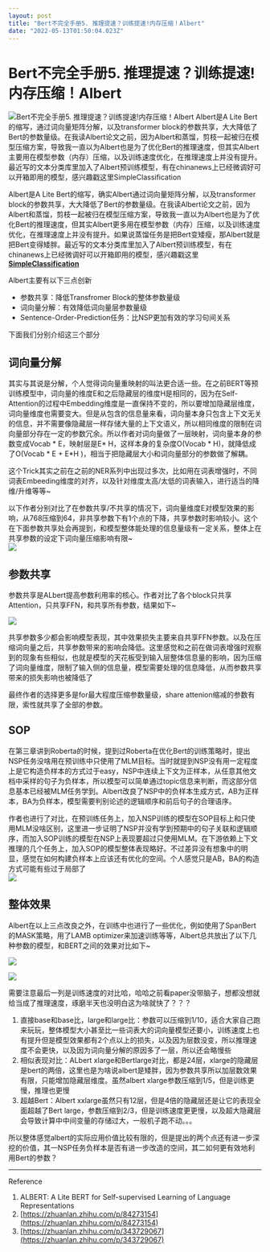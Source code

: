```yaml
---
layout: post
title: "Bert不完全手册5. 推理提速？训练提速!内存压缩！Albert"
date: "2022-05-13T01:50:04.023Z"
---
```

Bert不完全手册5. 推理提速？训练提速!内存压缩！Albert
=================================

![Bert不完全手册5. 推理提速？训练提速!内存压缩！Albert](https://img2022.cnblogs.com/blog/1326688/202205/1326688-20220513093227410-709980506.png) Albert是A Lite Bert的缩写，通过词向量矩阵分解，以及transformer block的参数共享，大大降低了Bert的参数量级。在我读Albert论文之前，因为Albert和蒸馏，剪枝一起被归在模型压缩方案，导致我一直以为Albert也是为了优化Bert的推理速度，但其实Albert主要用在模型参数（内存）压缩，以及训练速度优化，在推理速度上并没有提升。最近写的文本分类库里加入了Albert预训练模型，有在chinanews上已经微调好可以开箱即用的模型，感兴趣戳这里SimpleClassification

Albert是A Lite Bert的缩写，确实Albert通过词向量矩阵分解，以及transformer block的参数共享，大大降低了Bert的参数量级。在我读Albert论文之前，因为Albert和蒸馏，剪枝一起被归在模型压缩方案，导致我一直以为Albert也是为了优化Bert的推理速度，但其实Albert更多用在模型参数（内存）压缩，以及训练速度优化，在推理速度上并没有提升。如果说蒸馏任务是把Bert变矮瘦，那Albert就是把Bert变得矮胖。最近写的文本分类库里加入了Albert预训练模型，有在chinanews上已经微调好可以开箱即用的模型，感兴趣戳这里[**SimpleClassification**](https://github.com/DSXiangLi/SimpleClassification/tree/main/serving/chinanews_albert/1)

Albert主要有以下三点创新

*   参数共享：降低Transfromer Block的整体参数量级
*   词向量分解：有效降低词向量层参数量级
*   Sentence-Order-Prediction任务：比NSP更加有效的学习句间关系

下面我们分别介绍这三个部分

词向量分解
-----

其实与其说是分解，个人觉得词向量重映射的叫法更合适一些。在之前BERT等预训练模型中，词向量的维度E和之后隐藏层的维度H是相同的，因为在Self-Attention的过程中Embedding维度是一直保持不变的，所以要增加隐藏层维度，词向量维度也需要变大。但是从包含的信息量来看，词向量本身只包含上下文无关的信息，并不需要像隐藏层一样存储大量的上下文语义，所以相同维度的限制在词向量部分存在一定的参数冗余。所以作者对词向量做了一层映射，词向量本身的参数变成Vocab \* E，映射层是E\* H，这样本身的复杂度O(Vocab \* H)，就降低成了O(Vocab \* E + E\*H )，相当于把隐藏层大小和词向量部分的参数做了解耦。

这个Trick其实之前在之前的NER系列中出现过多次，比如用在词表增强时，不同词表Embeeding维度的对齐，以及针对维度太高/太低的词表输入，进行适当的降维/升维等等~

以下作者分别对比了在参数共享/不共享的情况下，词向量维度E对模型效果的影响，从768压缩到64，非共享参数下有1个点的下降，共享参数时影响较小。这个在下面参数共享处会再提到，和模型整体能处理的信息量级有一定关系，整体上在共享参数的设定下词向量压缩影响有限~  
![](https://files.mdnice.com/user/8955/dafcd0cc-d9b0-4c84-9b43-4bec2350fcd1.png)

参数共享
----

参数共享是ALbert提高参数利用率的核心。作者对比了各个block只共享Attention，只共享FFN，和共享所有参数，结果如下~

![](https://files.mdnice.com/user/8955/d47ca7a3-78ca-4f2b-84f8-f5b4c73573fb.png)

共享参数多少都会影响模型表现，其中效果损失主要来自共享FFN参数。以及在压缩词向量之后，共享参数带来的影响会降低。这里感觉和之前在做词表增强时观察到的现象有些相似，也就是模型的天花板受到输入层整体信息量的影响，因为压缩了词向量维度，限制了输入侧的信息量，模型需要处理的信息降低，从而参数共享带来的损失影响也被降低了

最终作者的选择更多是for最大程度压缩参数量级，share attenion缩减的参数有限，索性就共享了全部的参数。

SOP
---

在第三章讲到Roberta的时候，提到过Roberta在优化Bert的训练策略时，提出NSP任务没啥用在预训练中只使用了MLM目标。当时就提到NSP没有用一定程度上是它构造负样本的方式过于easy，NSP中连续上下文为正样本，从任意其他文档中采样的句子为负样本，所以模型可以简单通过topic信息来判断，而这部分信息基本已经被MLM任务学到。Albert改良了NSP中的负样本生成方式，AB为正样本，BA为负样本，模型需要判别论述的逻辑顺序和前后句子的合理语序。

作者也进行了对比，在预训练任务上，加入NSP训练的模型在SOP目标上和只使用MLM没啥区别，这里进一步证明了NSP并没有学到预期中的句子关联和逻辑顺序，而加入SOP训练的模型在NSP上表现要超过只使用MLM。在下游依赖上下文推理的几个任务上，加入SOP的模型整体表现略好。不过差异没有想象中的明显，感觉在如何构建负样本上应该还有优化的空间。个人感觉只是AB，BA的构造方式可能有些过于局部了  
![](https://files.mdnice.com/user/8955/b1449226-15df-432d-8aea-d47245ed3b11.png)

整体效果
----

Albert在以上三点改良之外，在训练中也进行了一些优化，例如使用了SpanBert的MASK策略，用了LAMB optimizer来加速训练等等，Albert总共放出了以下几种参数的模型，和BERT之间的效果对比如下~

![](https://files.mdnice.com/user/8955/f6c47f92-e69c-4e72-92b6-361780fc48bf.png)

![](https://files.mdnice.com/user/8955/0b2f271e-e752-49d1-82f9-90f739ac3d81.png)

需要注意最后一列是训练速度的对比哈，哈哈之前看paper没带脑子，想都没想就给当成了推理速度，琢磨半天也没明白这为啥就快了？？？

1.  直接base和base比，large和large比：参数可以压缩到1/10，适合大家自己跑来玩玩，整体模型大小甚至比一些词表大的词向量模型还要小，训练速度上也有提升但是模型效果都有2个点以上的损失，以及因为层数没变，所以推理速度不会更快，以及因为词向量分解的原因多了一层，所以还会略慢些
2.  相似表现对比：ALbert xlarge和Bertlarge对比，都是24层，xlarge的隐藏层是bert的两倍，这里也是为啥说albert是矮胖，因为参数共享所以加层数效果有限，只能增加隐藏层维度。虽然albert xlarge参数压缩到1/5，但是训练更慢，推理也更慢
3.  超越Bert：Albert xxlarge虽然只有12层，但是4倍的隐藏层还是让它的表现全面超越了Bert large，参数压缩到2/3，但是训练速度更更慢，以及超大隐藏层会导致计算中中间变量的存储过大，一般机子跑不动。。。

所以整体感觉albert的实际应用价值比较有限的，但是提出的两个点还有进一步深挖的价值，其一NSP任务负样本是否有进一步改造的空间，其二如何更有效地利用Bert的参数？

* * *

Reference

1.  ALBERT: A Lite BERT for Self-supervised Learning of Language Representations
2.  [https://zhuanlan.zhihu.com/p/84273154](https://zhuanlan.zhihu.com/p/84273154)
3.  [https://zhuanlan.zhihu.com/p/343729067](https://zhuanlan.zhihu.com/p/343729067)
